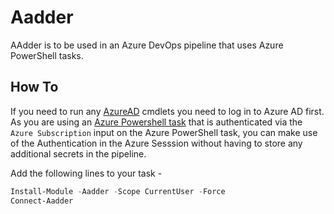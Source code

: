 # Aadder

AAdder is to be used in an Azure DevOps pipeline that uses Azure PowerShell tasks.

## How To

If you need to run any [AzureAD](https://docs.microsoft.com/en-us/powershell/module/azuread/?view=azureadps-2.0) cmdlets you need to log in to Azure AD first. As you are using an [Azure Powershell task](https://docs.microsoft.com/en-us/azure/devops/pipelines/tasks/deploy/azure-powershell?view=azure-devops) that is authenticated via the ```Azure Subscription``` input on the Azure PowerShell task, you can make use of the Authentication in the Azure Sesssion without having to store any additional secrets in the pipeline.

Add the following lines to your task - 
```powershell
Install-Module -Aadder -Scope CurrentUser -Force 
Connect-Aadder
```